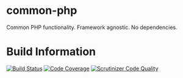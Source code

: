 # common-php

Common PHP functionality. Framework agnostic. No dependencies.

# Build Information
[![Build Status](https://travis-ci.org/jgxvx/common-php.svg?branch=master)](https://travis-ci.org/jgxvx/common-php)
[![Code Coverage](https://scrutinizer-ci.com/g/jgxvx/common-php/badges/coverage.png?b=master)](https://scrutinizer-ci.com/g/jgxvx/common-php/?branch=master)
[![Scrutinizer Code Quality](https://scrutinizer-ci.com/g/jgxvx/common-php/badges/quality-score.png?b=master)](https://scrutinizer-ci.com/g/jgxvx/common-php/?branch=master)
